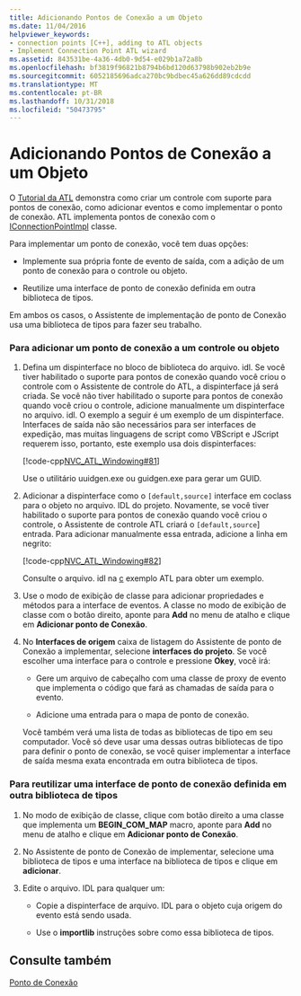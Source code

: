 ```yaml
---
title: Adicionando Pontos de Conexão a um Objeto
ms.date: 11/04/2016
helpviewer_keywords:
- connection points [C++], adding to ATL objects
- Implement Connection Point ATL wizard
ms.assetid: 843531be-4a36-4db0-9d54-e029b1a72a8b
ms.openlocfilehash: bf3819f96821b8794b6bd120d63798b902eb2b9e
ms.sourcegitcommit: 6052185696adca270bc9bdbec45a626dd89cdcdd
ms.translationtype: MT
ms.contentlocale: pt-BR
ms.lasthandoff: 10/31/2018
ms.locfileid: "50473795"
---
```

# <a name="adding-connection-points-to-an-object"></a>Adicionando Pontos de Conexão a um Objeto

O [Tutorial da ATL](../atl/active-template-library-atl-tutorial.md) demonstra como criar um controle com suporte para pontos de conexão, como adicionar eventos e como implementar o ponto de conexão. ATL implementa pontos de conexão com o [IConnectionPointImpl](../atl/reference/iconnectionpointimpl-class.md) classe.

Para implementar um ponto de conexão, você tem duas opções:

- Implemente sua própria fonte de evento de saída, com a adição de um ponto de conexão para o controle ou objeto.

- Reutilize uma interface de ponto de conexão definida em outra biblioteca de tipos.

Em ambos os casos, o Assistente de implementação de ponto de Conexão usa uma biblioteca de tipos para fazer seu trabalho.

### <a name="to-add-a-connection-point-to-a-control-or-object"></a>Para adicionar um ponto de conexão a um controle ou objeto

1. Defina um dispinterface no bloco de biblioteca do arquivo. idl. Se você tiver habilitado o suporte para pontos de conexão quando você criou o controle com o Assistente de controle do ATL, a dispinterface já será criada. Se você não tiver habilitado o suporte para pontos de conexão quando você criou o controle, adicione manualmente um dispinterface no arquivo. idl. O exemplo a seguir é um exemplo de um dispinterface. Interfaces de saída não são necessários para ser interfaces de expedição, mas muitas linguagens de script como VBScript e JScript requerem isso, portanto, este exemplo usa dois dispinterfaces:

   [!code-cpp[NVC_ATL_Windowing#81](../atl/codesnippet/cpp/adding-connection-points-to-an-object_1.idl)]

   Use o utilitário uuidgen.exe ou guidgen.exe para gerar um GUID.

2. Adicionar a dispinterface como o `[default,source]` interface em coclass para o objeto no arquivo. IDL do projeto. Novamente, se você tiver habilitado o suporte para pontos de conexão quando você criou o controle, o Assistente de controle ATL criará o `[default,source`] entrada. Para adicionar manualmente essa entrada, adicione a linha em negrito:

   [!code-cpp[NVC_ATL_Windowing#82](../atl/codesnippet/cpp/adding-connection-points-to-an-object_2.idl)]

   Consulte o arquivo. idl na [c](../visual-cpp-samples.md) exemplo ATL para obter um exemplo.

3. Use o modo de exibição de classe para adicionar propriedades e métodos para a interface de eventos. A classe no modo de exibição de classe com o botão direito, aponte para **Add** no menu de atalho e clique em **Adicionar ponto de Conexão**.

4. No **Interfaces de origem** caixa de listagem do Assistente de ponto de Conexão a implementar, selecione **interfaces do projeto**. Se você escolher uma interface para o controle e pressione **Okey**, você irá:

   - Gere um arquivo de cabeçalho com uma classe de proxy de evento que implementa o código que fará as chamadas de saída para o evento.

   - Adicione uma entrada para o mapa de ponto de conexão.

   Você também verá uma lista de todas as bibliotecas de tipo em seu computador. Você só deve usar uma dessas outras bibliotecas de tipo para definir o ponto de conexão, se você quiser implementar a interface de saída mesma exata encontrada em outra biblioteca de tipos.

### <a name="to-reuse-a-connection-point-interface-defined-in-another-type-library"></a>Para reutilizar uma interface de ponto de conexão definida em outra biblioteca de tipos

1. No modo de exibição de classe, clique com botão direito a uma classe que implementa um **BEGIN_COM_MAP** macro, aponte para **Add** no menu de atalho e clique em **Adicionar ponto de Conexão**.

2. No Assistente de ponto de Conexão de implementar, selecione uma biblioteca de tipos e uma interface na biblioteca de tipos e clique em **adicionar**.

3. Edite o arquivo. IDL para qualquer um:

   - Copie a dispinterface de arquivo. IDL para o objeto cuja origem do evento está sendo usada.

   - Use o **importlib** instruções sobre como essa biblioteca de tipos.

## <a name="see-also"></a>Consulte também

[Ponto de Conexão](../atl/atl-connection-points.md)

